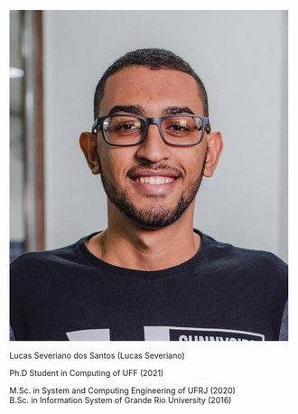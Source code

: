 ![Lucas Severiano](https://github.com/lucasseveriano/lucasseveriano.github.io/blob/main/lucasseveriano.jpg)  

Lucas Severiano dos Santos (Lucas Severiano)

Ph.D Student in Computing of UFF (2021)

M.Sc. in System and Computing Engineering of UFRJ (2020)  
B.Sc. in Information System of Grande Rio University (2016)

